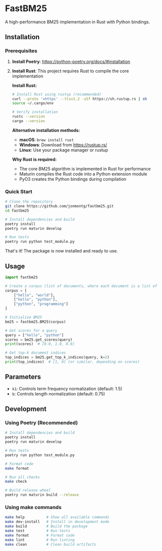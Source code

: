 # FastBM25

A high-performance BM25 implementation in Rust with Python bindings.

## Installation

### Prerequisites

1. **Install Poetry**: https://python-poetry.org/docs/#installation
2. **Install Rust**: This project requires Rust to compile the core implementation

   **Install Rust:**
   ```bash
   # Install Rust using rustup (recommended)
   curl --proto '=https' --tlsv1.2 -sSf https://sh.rustup.rs | sh
   source ~/.cargo/env
   
   # Verify installation
   rustc --version
   cargo --version
   ```

   **Alternative installation methods:**
   - **macOS**: `brew install rust`
   - **Windows**: Download from https://rustup.rs/
   - **Linux**: Use your package manager or rustup

   **Why Rust is required:**
   - The core BM25 algorithm is implemented in Rust for performance
   - Maturin compiles the Rust code into a Python extension module
   - PyO3 creates the Python bindings during compilation

### Quick Start

```bash
# Clone the repository
git clone https://github.com/jonmontg/fastbm25.git
cd fastbm25

# Install dependencies and build
poetry install
poetry run maturin develop

# Run tests
poetry run python test_module.py
```

That's it! The package is now installed and ready to use.

## Usage

```python
import fastbm25

# Create a corpus (list of documents, where each document is a list of words)
corpus = [
    ["hello", "world"],
    ["hello", "python"],
    ["python", "programming"]
]

# Initialize BM25
bm25 = fastbm25.BM25(corpus)

# Get scores for a query
query = ["hello", "python"]
scores = bm25.get_scores(query)
print(scores)  # [0.0, 1.0, 0.0]

# Get top-k document indices
top_indices = bm25.get_top_k_indices(query, k=2)
print(top_indices)  # [1, 0] (or similar, depending on scores)
```

## Parameters

- `k1`: Controls term frequency normalization (default: 1.5)
- `b`: Controls length normalization (default: 0.75)

## Development

### Using Poetry (Recommended)

```bash
# Install dependencies and build
poetry install
poetry run maturin develop

# Run tests
poetry run python test_module.py

# Format code
make format

# Run all checks
make check

# Build release wheel
poetry run maturin build --release
```

### Using make commands

```bash
make help          # Show all available commands
make dev-install   # Install in development mode
make build         # Build the package
make test          # Run tests
make format        # Format code
make lint          # Run linting
make clean         # Clean build artifacts
```
